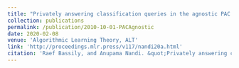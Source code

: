 ```yaml
---
title: "Privately answering classification queries in the agnostic PAC model."
collection: publications
permalink: /publication/2010-10-01-PACAgnostic
date: 2020-02-08
venue: 'Algorithmic Learning Theory, ALT'
link: 'http://proceedings.mlr.press/v117/nandi20a.html'
citation: 'Raef Bassily, and Anupama Nandi. &quot;Privately answering classification queries in the agnostic PAC model. &quot; <i>Algorithmic Learning Theory, ALT</i> 2020 http://proceedings.mlr.press/v117/nandi20a.html'
---
```

